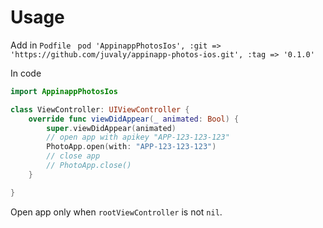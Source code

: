 # Usage

Add in ```Podfile``` ``` pod 'AppinappPhotosIos', :git => 'https://github.com/juvaly/appinapp-photos-ios.git', :tag => '0.1.0'```

In code
```swift
import AppinappPhotosIos 

class ViewController: UIViewController {
    override func viewDidAppear(_ animated: Bool) {
        super.viewDidAppear(animated)
        // open app with apikey "APP-123-123-123"
        PhotoApp.open(with: "APP-123-123-123")
        // close app 
        // PhotoApp.close()
    }

}
```

Open app only when ```rootViewController``` is not ```nil```.
